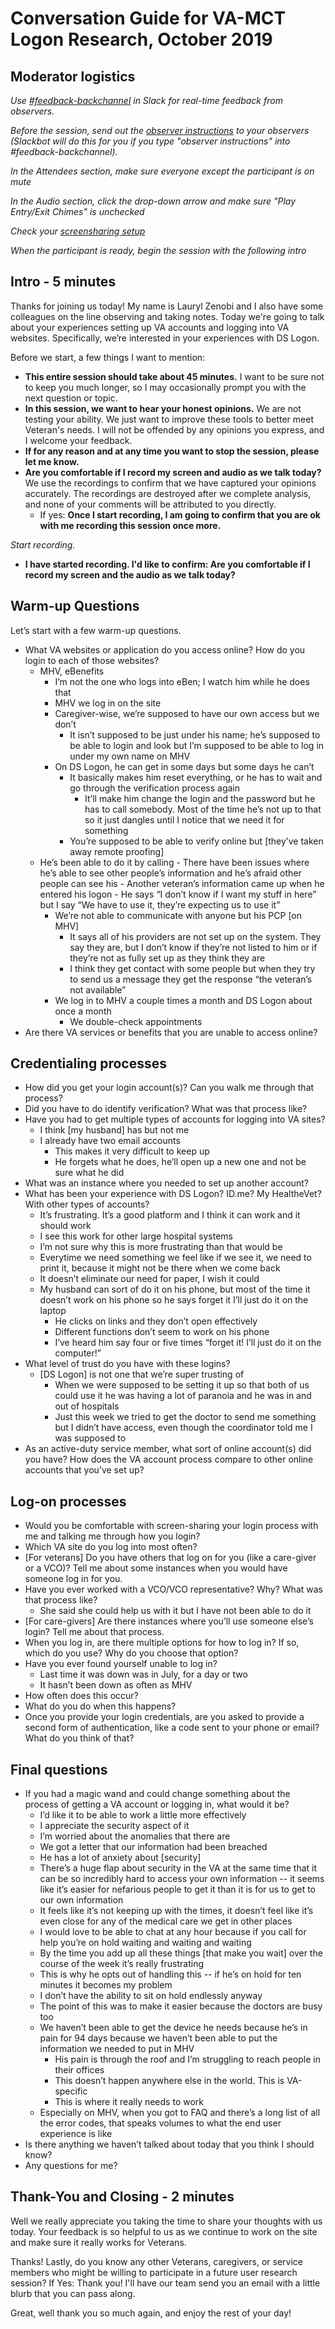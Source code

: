 # Conversation Guide for VA-MCT Logon Research, October 2019

## Moderator logistics

*Use [#feedback-backchannel](https://dsva.slack.com/messages/C40B45NJK/details/) in Slack for real-time feedback from observers.*

*Before the session, send out the [observer instructions](https://github.com/department-of-veterans-affairs/vets.gov-team/blob/master/Practice%20Areas/Research/Research%20Process%20and%20Templates/observer-instructions.md) to your observers (Slackbot will do this for you if you type "observer instructions" into #feedback-backchannel).*

*In the Attendees section, make sure everyone except the participant is on mute*

*In the Audio section, click the drop-down arrow and make sure "Play Entry/Exit Chimes" is unchecked*

*Check your [screensharing setup](https://github.com/department-of-veterans-affairs/vets.gov-team/blob/master/Practice%20Areas/remote-work/sharing-your-screen.md)*

*When the participant is ready, begin the session with the following intro*

## Intro - 5 minutes

Thanks for joining us today! My name is Lauryl Zenobi and I also have some colleagues on the line observing and taking notes. Today we're going to talk about your experiences setting up VA accounts and logging into VA websites. Specifically, we’re interested in your experiences with DS Logon. 

Before we start, a few things I want to mention:

- **This entire session should take about 45 minutes.** I want to be sure not to keep you much longer, so I may occasionally prompt you with the next question or topic.
- **In this session, we want to hear your honest opinions.** We are not testing your ability. We just want to improve these tools to better meet Veteran's needs. I will not be offended by any opinions you express, and I welcome your feedback.
- **If for any reason and at any time you want to stop the session, please let me know.** 
- **Are you comfortable if I record my screen and audio as we talk today?** We use the recordings to confirm that we have captured your opinions accurately. The recordings are destroyed after we complete analysis, and none of your comments will be attributed to you directly. 
    - If yes: **Once I start recording, I am going to confirm that you are ok with me recording this session once more.** 

*Start recording.*

- **I have started recording. I'd like to confirm: Are you comfortable if I record my screen and the audio as we talk today?**

## Warm-up Questions

Let’s start with a few warm-up questions.

- What VA websites or application do you access online? How do you login to each of those websites?
  - MHV, eBenefits
    - I’m not the one who logs into eBen; I watch him while he does that
    - MHV we log in on the site
    - Caregiver-wise, we’re supposed to have our own access but we don’t
      - It isn’t supposed to be just under his name; he’s supposed to be able to login and look but I’m supposed to be able to log in under my own name on MHV
    - On DS Logon, he can get in some days but some days he can’t
      - It basically makes him reset everything, or he has to wait and go through the verification process again
        - It’ll make him change the login and the password but he has to call somebody. Most of the time he’s not up to that so it just dangles until I notice that we need it for something
      - You’re supposed to be able to verify online but [they’ve taken away remote proofing]
  - He’s been able to do it by calling
        - There have been issues where he’s able to see other people’s information and he’s afraid other people can see his
          - Another veteran’s information came up when he entered his logon
          - He says “I don’t know if I want my stuff in here” but I say “We have to use it, they’re expecting us to use it”
    - We’re not able to communicate with anyone but his PCP [on MHV]
      - It says all of his providers are not set up on the system. They say they are, but I don’t know if they’re not listed to him or if they’re not as fully set up as they think they are
      - I think they get contact with some people but when they try to send us a message they get the response “the veteran’s not available”
    - We log in to MHV a couple times a month and DS Logon about once a month
      - We double-check appointments
- Are there VA services or benefits that you are unable to access online?

## Credentialing processes

- How did you get your login account(s)? Can you walk me through that process?
- Did you have to do identify verification? What was that process like?
- Have you had to get multiple types of accounts for logging into VA sites?
  - I think [my husband] has but not me
  - I already have two email accounts
    - This makes it very difficult to keep up
    - He forgets what he does, he’ll open up a new one and not be sure what he did
- What was an instance where you needed to set up another account?
- What has been your experience with DS Logon? ID.me? My HealtheVet? With other types of accounts?
  - It’s frustrating. It’s a good platform and I think it can work and it should work
  - I see this work for other large hospital systems
  - I’m not sure why this is more frustrating than that would be
  - Everytime we need something we feel like if we see it, we need to print it, because it might not be there when we come back
  - It doesn’t eliminate our need for paper, I wish it could
  - My husband can sort of do it on his phone, but most of the time it doesn’t work on his phone so he says forget it I’ll just do it on the laptop
    - He clicks on links and they don’t open effectively
    - Different functions don’t seem to work on his phone
    - I’ve heard him say four or five times “forget it! I’ll just do it on the computer!”
- What level of trust do you have with these logins?
  - [DS Logon] is not one that we’re super trusting of 
    - When we were supposed to be setting it up so that both of us could use it he was having a lot of paranoia and he was in and out of hospitals
    - Just this week we tried to get the doctor to send me something but I didn’t have access, even though the coordinator told me I was supposed to
- As an active-duty service member, what sort of online account(s) did you have? How does the VA account process compare to other online accounts that you’ve set up?

## Log-on processes

- Would you be comfortable with screen-sharing your login process with me and talking me through how you login?
- Which VA site do you log into most often?
- [For veterans] Do you have others that log on for you (like a care-giver or a VCO)? Tell me about some instances when you would have someone log in for you. 
- Have you ever worked with a VCO/VCO representative? Why? What was that process like?
  - She said she could help us with it but I have not been able to do it
- [For care-givers] Are there instances where you’ll use someone else’s login? Tell me about that process.
- When you log in, are there multiple options for how to log in? If so, which do you use? Why do you choose that option?
- Have you ever found yourself unable to log in?
  - Last time it was down was in July, for a day or two
  - It hasn’t been down as often as MHV
- How often does this occur? 
- What do you do when this happens?
- Once you provide your login credentials, are you asked to provide a second form of authentication, like a code sent to your phone or email? What do you think of that?

## Final questions
 
- If you had a magic wand and could change something about the process of getting a VA account or logging in, what would it be?
  - I’d like it to be able to work a little more effectively
  - I appreciate the security aspect of it
  - I’m worried about the anomalies that there are
  - We got a letter that our information had been breached
  - He has a lot of anxiety about [security] 
  - There’s a huge flap about security in the VA at the same time that it can be so incredibly hard to access your own information -- it seems like it’s easier for nefarious people to get it than it is for us to get to our own information
  - It feels like it’s not keeping up with the times, it doesn’t feel like it’s even close for any of the medical care we get in other places
  - I would love to be able to chat at any hour because if you call for help you’re on hold waiting and waiting and waiting
  - By the time you add up all these things [that make you wait] over the course of the week it’s really frustrating
  - This is why he opts out of handling this -- if he’s on hold for ten minutes it becomes my problem
  - I don’t have the ability to sit on hold endlessly anyway
  - The point of this was to make it easier because the doctors are busy too
  - We haven’t been able to get the device he needs because he’s in pain for 94 days because we haven’t been able to put the information we needed to put in MHV
    - His pain is through the roof and I’m struggling to reach people in their offices
    - This doesn’t happen anywhere else in the world. This is VA-specific
    - This is where it really needs to work
  - Especially on MHV, when you got to FAQ and there’s a long list of all the error codes, that speaks volumes to what the end user experience is like
- Is there anything we haven’t talked about today that you think I should know?
- Any questions for me? 

## Thank-You and Closing - 2 minutes

Well we really appreciate you taking the time to share your thoughts with us today. Your feedback is so helpful to us as we continue to work on the site and make sure it really works for Veterans.

Thanks! Lastly, do you know any other Veterans, caregivers, or service members who might be willing to participate in a future user research session? 
    If Yes: Thank you! I'll have our team send you an email with a little blurb that you can pass along. 

Great, well thank you so much again, and enjoy the rest of your day!
